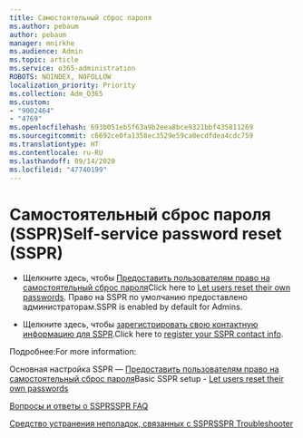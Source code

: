```yaml
---
title: Самостоятельный сброс пароля
ms.author: pebaum
author: pebaum
manager: mnirkhe
ms.audience: Admin
ms.topic: article
ms.service: o365-administration
ROBOTS: NOINDEX, NOFOLLOW
localization_priority: Priority
ms.collection: Adm_O365
ms.custom:
- "9002464"
- "4769"
ms.openlocfilehash: 693b051eb5f63a9b2eea8bce9321bbf435811269
ms.sourcegitcommit: c6692ce0fa1358ec3529e59ca0ecdfdea4cdc759
ms.translationtype: HT
ms.contentlocale: ru-RU
ms.lasthandoff: 09/14/2020
ms.locfileid: "47740199"
---
```

# <a name="self-service-password-reset-sspr"></a><span data-ttu-id="03ea9-102">Самостоятельный сброс пароля (SSPR)</span><span class="sxs-lookup"><span data-stu-id="03ea9-102">Self-service password reset (SSPR)</span></span>

- <span data-ttu-id="03ea9-103">Щелкните здесь, чтобы [Предоставить пользователям право на самостоятельный сброс пароля](https://admin.microsoft.com/Adminportal/Home#/featureexplorer/security/Sspr)</span><span class="sxs-lookup"><span data-stu-id="03ea9-103">Click here to [Let users reset their own passwords](https://admin.microsoft.com/Adminportal/Home#/featureexplorer/security/Sspr).</span></span>  <span data-ttu-id="03ea9-104">Право на SSPR по умолчанию предоставлено администраторам.</span><span class="sxs-lookup"><span data-stu-id="03ea9-104">SSPR is enabled by default for Admins.</span></span>

- <span data-ttu-id="03ea9-105">Щелкните здесь, чтобы [зарегистрировать свою контактную информацию для SSPR](https://go.microsoft.com/fwlink/?linkid=849451).</span><span class="sxs-lookup"><span data-stu-id="03ea9-105">Click here to [register your SSPR contact info](https://go.microsoft.com/fwlink/?linkid=849451).</span></span>

<span data-ttu-id="03ea9-106">Подробнее:</span><span class="sxs-lookup"><span data-stu-id="03ea9-106">For more information:</span></span>

<span data-ttu-id="03ea9-107">Основная настройка SSPR — [Предоставить пользователям право на самостоятельный сброс пароля](https://docs.microsoft.com/microsoft-365/admin/add-users/let-users-reset-passwords?view=o365-worldwide)</span><span class="sxs-lookup"><span data-stu-id="03ea9-107">Basic SSPR setup - [Let users reset their own passwords](https://docs.microsoft.com/microsoft-365/admin/add-users/let-users-reset-passwords?view=o365-worldwide)</span></span>

[<span data-ttu-id="03ea9-108">Вопросы и ответы о SSPR</span><span class="sxs-lookup"><span data-stu-id="03ea9-108">SSPR FAQ</span></span>](https://docs.microsoft.com/azure/active-directory/authentication/active-directory-passwords-faq)

[<span data-ttu-id="03ea9-109">Средство устранения неполадок, связанных с SSPR</span><span class="sxs-lookup"><span data-stu-id="03ea9-109">SSPR Troubleshooter</span></span>](https://docs.microsoft.com/azure/active-directory/authentication/active-directory-passwords-troubleshoot)
